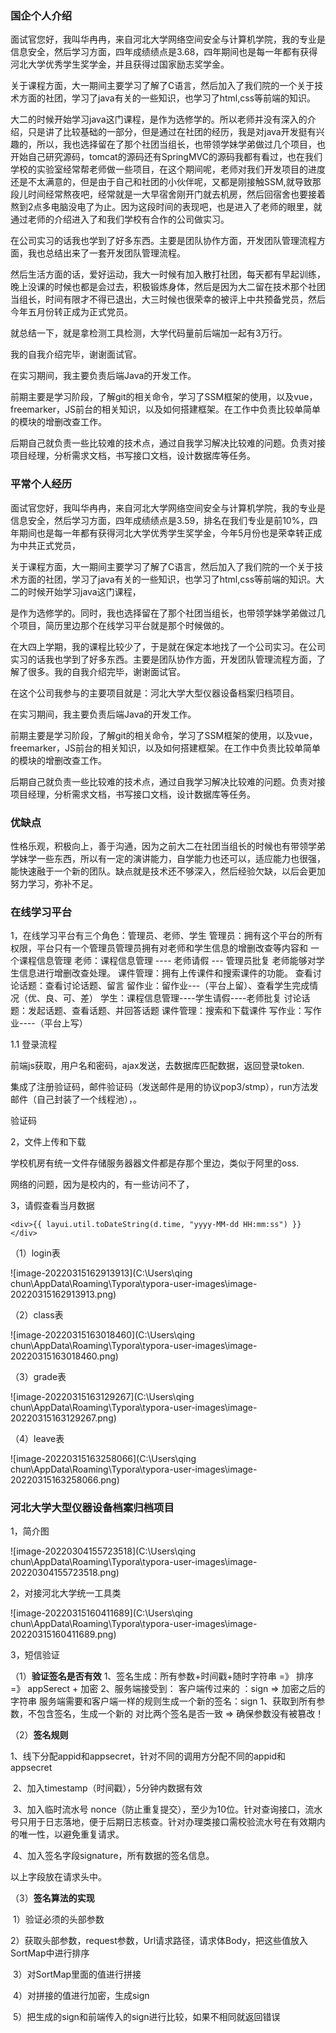 ### 国企个人介绍

面试官您好，我叫华冉冉，来自河北大学网络空间安全与计算机学院，我的专业是信息安全，然后学习方面，四年成绩绩点是3.68，四年期间也是每一年都有获得河北大学优秀学生奖学金，并且获得过国家励志奖学金。

关于课程方面，大一期间主要学习了解了C语言，然后加入了我们院的一个关于技术方面的社团，学习了java有关的一些知识，也学习了html,css等前端的知识。

大二的时候开始学习java这门课程，是作为选修学的。所以老师并没有深入的介绍，只是讲了比较基础的一部分，但是通过在社团的经历，我是对java开发挺有兴趣的，所以，我也选择留在了那个社团当组长，也带领学妹学弟做过几个项目，也开始自己研究源码，tomcat的源码还有SpringMVC的源码我都有看过，也在我们学校的实验室经常帮老师做一些项目，在这个期间呢，老师对我们开发项目的进度还是不太满意的，但是由于自己和社团的小伙伴呢，又都是刚接触SSM,就导致那段儿时间经常熬夜吧，经常就是一大早宿舍刚开门就去机房，然后回宿舍也要接着熬到2点多电脑没电了为止。因为这段时间的表现吧，也是进入了老师的眼里，就通过老师的介绍进入了和我们学校有合作的公司做实习。

在公司实习的话我也学到了好多东西。主要是团队协作方面，开发团队管理流程方面，我也总结出来了一套开发团队管理流程。

然后生活方面的话，爱好运动，我大一时候有加入散打社团，每天都有早起训练，晚上没课的时候也都是会过去，积极锻炼身体，然后是因为大二留在技术那个社团当组长，时间有限才不得已退出，大三时候也很荣幸的被评上中共预备党员，然后今年五月份转正成为正式党员。

就总结一下，就是拿检测工具检测，大学代码量前后端加一起有3万行。

我的自我介绍完毕，谢谢面试官。

在实习期间，我主要负责后端Java的开发工作。

前期主要是学习阶段，了解git的相关命令，学习了SSM框架的使用，以及vue，freemarker，JS前台的相关知识，以及如何搭建框架。在工作中负责比较单简单的模块的增删改查工作。

后期自己就负责一些比较难的技术点，通过自我学习解决比较难的问题。负责对接项目经理，分析需求文档，书写接口文档，设计数据库等任务。

### 平常个人经历

面试官您好，我叫华冉冉，来自河北大学网络空间安全与计算机学院，我的专业是信息安全，然后学习方面，四年成绩绩点是3.59，排名在我们专业是前10%，四年期间也是每一年都有获得河北大学优秀学生奖学金，今年5月份也是荣幸转正成为中共正式党员，

关于课程方面，大一期间主要学习了解了C语言，然后加入了我们院的一个关于技术方面的社团，学习了java有关的一些知识，也学习了html,css等前端的知识。大二的时候开始学习java这门课程，

是作为选修学的。同时，我也选择留在了那个社团当组长，也带领学妹学弟做过几个项目，简历里边那个在线学习平台就是那个时候做的。

在大四上学期，我的课程比较少了，于是就在保定本地找了一个公司实习。在公司实习的话我也学到了好多东西。主要是团队协作方面，开发团队管理流程方面，了解了很多。我的自我介绍完毕，谢谢面试官。

在这个公司我参与的主要项目就是：河北大学大型仪器设备档案归档项目。

在实习期间，我主要负责后端Java的开发工作。

前期主要是学习阶段，了解git的相关命令，学习了SSM框架的使用，以及vue，freemarker，JS前台的相关知识，以及如何搭建框架。在工作中负责比较单简单的模块的增删改查工作。

后期自己就负责一些比较难的技术点，通过自我学习解决比较难的问题。负责对接项目经理，分析需求文档，书写接口文档，设计数据库等任务。

### 优缺点

性格乐观，积极向上，善于沟通，因为之前大二在社团当组长的时候也有带领学弟学妹学一些东西，所以有一定的演讲能力，自学能力也还可以，适应能力也很强，能快速融于一个新的团队。缺点就是技术还不够深入，然后经验欠缺，以后会更加努力学习，弥补不足。

### 在线学习平台

1，在线学习平台有三个角色：管理员、老师、学生 
管理员：拥有这个平台的所有权限，平台只有一个管理员管理员拥有对老师和学生信息的增删改查等内容和
            一个课程信息管理 
老师：课程信息管理 ---- 老师请假 --- 管理员批复
          老师能够对学生信息进行增删改查处理。
          课件管理：拥有上传课件和搜索课件的功能。
          查看讨论话题：查看讨论话题、留言
          留作业：留作业---（平台上留）、查看学生完成情况（优、良、可、差）
学生：课程信息管理----学生请假----老师批复
          讨论话题：发起话题、查看话题、并回答话题
          课件管理：搜索和下载课件
          写作业：写作业----（平台上写）



1.1 登录流程

前端js获取，用户名和密码，ajax发送，去数据库匹配数据，返回登录token.

集成了注册验证码，邮件验证码（发送邮件是用的协议pop3/stmp），run方法发邮件（自己封装了一个线程池），。

验证码

2，文件上传和下载

学校机房有统一文件存储服务器器文件都是存那个里边，类似于阿里的oss.

网络的问题，因为是校内的，有一些访问不了，

3，请假查看当月数据

```
<div>{{ layui.util.toDateString(d.time, "yyyy-MM-dd HH:mm:ss") }}</div>
```

（1）login表

![image-20220315162913913](C:\Users\qing  chun\AppData\Roaming\Typora\typora-user-images\image-20220315162913913.png)

（2）class表

![image-20220315163018460](C:\Users\qing  chun\AppData\Roaming\Typora\typora-user-images\image-20220315163018460.png)

（3）grade表

![image-20220315163129267](C:\Users\qing  chun\AppData\Roaming\Typora\typora-user-images\image-20220315163129267.png)

（4）leave表

![image-20220315163258066](C:\Users\qing  chun\AppData\Roaming\Typora\typora-user-images\image-20220315163258066.png)



### 河北大学大型仪器设备档案归档项目

1，简介图

![image-20220304155723518](C:\Users\qing  chun\AppData\Roaming\Typora\typora-user-images\image-20220304155723518.png)

2，对接河北大学统一工具类

![image-20220315160411689](C:\Users\qing  chun\AppData\Roaming\Typora\typora-user-images\image-20220315160411689.png)

3，短信验证

（1）**验证签名是否有效**
    1、签名生成：所有参数+时间戳+随时字符串 =》 排序 =》 appSerect + 加密
     2、服务端接受到：
      客户端传过来的 ：sign => 加密之后的字符串
     服务端需要和客户端一样的规则生成一个新的签名：sign
     1、获取到所有参数，不包含签名，生成一个新的
       对比两个签名是否一致 =>  确保参数没有被篡改！

（2）**签名规则**

​		1、线下分配appid和appsecret，针对不同的调用方分配不同的appid和appsecret

​		2、加入timestamp（时间戳），5分钟内数据有效

​		3、加入临时流水号 nonce（防止重复提交），至少为10位。针对查询接口，流水号只用于日志落地，便于后期日志核查。针对办理类接口需校验流水号在有效期内的唯一性，以避免重复请求。

​		4、加入签名字段signature，所有数据的签名信息。

以上字段放在请求头中。

（3）**签名算法的实现**

​		1）验证必须的头部参数

​		2）获取头部参数，request参数，Url请求路径，请求体Body，把这些值放入SortMap中进行排序

​		3）对SortMap里面的值进行拼接

​		4）对拼接的值进行加密，生成sign

​		5）把生成的sign和前端传入的sign进行比较，如果不相同就返回错误